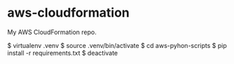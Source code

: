 # aws-cloudformation
My AWS CloudFormation repo.

$ virtualenv .venv
$ source .venv/bin/activate
$ cd aws-pyhon-scripts
$ pip install -r requirements.txt
$ deactivate
